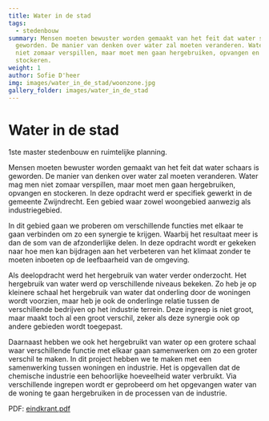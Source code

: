 ```yaml
---
title: Water in de stad
tags:
  - stedenbouw
summary: Mensen moeten bewuster worden gemaakt van het feit dat water schaars is
  geworden. De manier van denken over water zal moeten veranderen. Water mag men
  niet zomaar verspillen, maar moet men gaan hergebruiken, opvangen en
  stockeren.
weight: 1
author: Sofie D'heer
img: images/water_in_de_stad/woonzone.jpg
gallery_folder: images/water_in_de_stad
---
```

# Water in de stad

1ste master stedenbouw en ruimtelijke planning.

Mensen moeten bewuster worden gemaakt van het feit dat water schaars is geworden. De manier van denken over water zal moeten veranderen. Water mag men niet zomaar verspillen, maar moet men gaan hergebruiken, opvangen en stockeren. In deze opdracht werd er specifiek gewerkt in de gemeente Zwijndrecht. Een gebied waar zowel woongebied aanwezig als industriegebied. 

In dit gebied gaan we proberen om verschillende functies met elkaar te gaan verbinden om zo een synergie te krijgen. Waarbij het resultaat meer is dan de som van de afzonderlijke delen. In deze opdracht wordt er gekeken naar hoe men kan bijdragen aan het verbeteren van het klimaat zonder te moeten inboeten op de leefbaarheid van de omgeving. 

Als deelopdracht werd het hergebruik van water verder onderzocht. Het hergebruik van water werd op verschillende niveaus bekeken. Zo heb je op kleinere schaal het hergebruik van water dat onderling door de woningen wordt voorzien, maar heb je ook de onderlinge relatie tussen de verschillende bedrijven op het industrie terrein. Deze ingreep is niet groot, maar maakt toch al een groot verschil, zeker als deze synergie ook op andere gebieden wordt toegepast. 

Daarnaast hebben we ook het hergebruikt van water op een grotere schaal waar verschillende functie met elkaar gaan samenwerken om zo een groter verschil te maken. In dit project hebben we te maken met een samenwerking tussen woningen en industrie. Het is opgevallen dat de chemische industrie een behoorlijke hoeveelheid water verbruikt. Via verschillende ingrepen wordt er geprobeerd om het opgevangen water van de woning te gaan hergebruiken in de processen van de industrie.

PDF: [eindkrant.pdf](/files/eindkrant-gecomprimeerd.pdf)